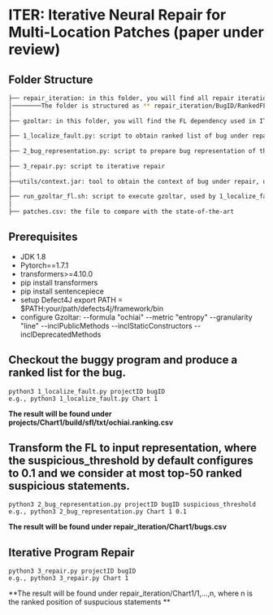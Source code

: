
# ITER: Iterative Neural Repair for Multi-Location Patches (paper under review)


## Folder Structure
 ```bash
 ├── repair_iteration: in this folder, you will find all repair iterations of considered bugs
 │────────The folder is structured as ** repair_iteration/BugID/RankedFL/Iterations **
 │ 
 ├── gzoltar: in this folder, you will find the FL dependency used in ITER
 │
 ├── 1_localize_fault.py: script to obtain ranked list of bug under repair
 │
 ├── 2_bug_representation.py: script to prepare bug representation of the ranked FL
 │
 ├── 3_repair.py: script to iterative repair
 │
 ├──utils/context.jar: tool to obtain the context of bug under repair, used by 2_execute_perturbation.py
 │
 ├── run_gzoltar_fl.sh: script to execute gzoltar, used by 1_localize_fault.py
 │
 ├── patches.csv: the file to compare with the state-of-the-art
 
```




## Prerequisites
* JDK 1.8
* Pytorch==1.7.1
* transformers>=4.10.0
* pip install transformers
* pip install sentencepiece
* setup Defect4J export PATH = $PATH:your/path/defects4j/framework/bin
* configure Gzoltar:
--formula "ochiai"  --metric "entropy" --granularity "line" --inclPublicMethods --inclStaticConstructors  --inclDeprecatedMethods 


## Checkout the buggy program and produce a ranked list for the bug. 
```
python3 1_localize_fault.py projectID bugID
e.g., python3 1_localize_fault.py Chart 1
```
**The result will be found under projects/Chart1/build/sfl/txt/ochiai.ranking.csv**


## Transform the FL to input representation, where the suspicious_threshold by default configures to 0.1 and we consider at most top-50 ranked suspicious statements.
```
python3 2_bug_representation.py projectID bugID suspicious_threshold 
e.g., python3 2_bug_representation.py Chart 1 0.1
```
**The result will be found under repair_iteration/Chart1/bugs.csv**


## Iterative Program Repair
```
python3 3_repair.py projectID bugID 
e.g., python3 3_repair.py Chart 1 
```
**The result will be found under repair_iteration/Chart1/1,...,n, where n is the ranked position of suspucious statements **





